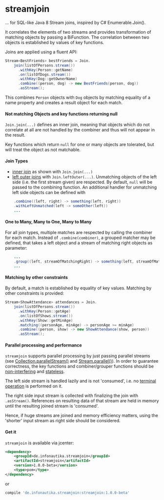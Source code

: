 # streamjoin

... for SQL-like Java 8 Stream joins, inspired by C# Enumerable.Join().

It correlates the elements of two streams and provides transformation of matching objects by passing a BiFunction. The correlation between two objects is established by values of key functions.   

Joins are applied using a fluent API:
```java
Stream<BestFriends> bestFriends = Join.
    join(listOfPersons.stream())
      .withKey(Person::getName)
      .on(listOfDogs.stream())
      .withKey(Dog::getOwnerName)
      .combine((person, dog) -> new BestFriends(person, dog))
      .asStream();
```

This combines `Person` objects with `Dog` objects by matching equality of a name property and creates a result object for each match.

#### Not matching Objects and key functions returning null

`Join.join(...)` defines an inner join, meaning that objects which do not correlate at all are not handled by the combiner and thus will not appear in the result.

Key functions which return `null` for one or many objects are tolerated, but will treat the object as not matchable.

#### Join Types

- [inner join](https://en.wikipedia.org/wiki/Join_(SQL)#Inner_join) as shown with `Join.join(...)`
- [left outer joins](https://en.wikipedia.org/wiki/Join_(SQL)#Left_outer_join) with `Join.leftOuter(...)`.
Unmatching objects of the left side (i.e. the first stream given) are respected. By default, `null` will be passed to the combining function. An additional handler for unmatching left side objects can be defined with 
```java
    .combine((left, right) -> something(left, right))
    .withLeftUnmatched(left -> someOther(left))
    ...
```


#### One to Many, Many to One, Many to Many
For all join types, multiple matches are respected by calling the combiner for each match. Instead of `.combine(combiner)`, a grouped matcher may be defined, that takes a left object and a stream of matching right objects as parameter:
```java
    ...
    .group((left, streamOfMatchingRight) -> something(left, streamOfMatchingRight))
    ...
``` 

#### Matching by other constraints

By default, a match is established by equality of key values. Matching by other constraints is provided:
```java
Stream<ShowAttendance> attendances = Join.
    join(listOfPersons.stream())
      .withKey(Person::getAge)
      .on(listOfShows.stream())
      .withKey(Show::getMinAge)
      .matching((personAge, minAge) -> personAge >= minAge)
      .combine((person, show) -> new ShowAttendance(show, person))
      .asStream();
```

#### Parallel processing and performance
`streamjoin` supports parallel processing by just passing parallel streams (see [Collection.parallelStream()](https://docs.oracle.com/javase/8/docs/api/java/util/Collection.html#parallelStream--) and [Stream.parallel()](https://docs.oracle.com/javase/8/docs/api/java/util/stream/BaseStream.html#parallel--)). In order to guarantee correctness, the key functions and combiner/grouper functions should be [non-interfering](http://docs.oracle.com/javase/8/docs/api/java/util/stream/package-summary.html#NonInterference) and [stateless](http://docs.oracle.com/javase/8/docs/api/java/util/stream/package-summary.html#Statelessness).

The left side stream is handled lazily and is not 'consumed', i.e. no [terminal operation](https://docs.oracle.com/javase/8/docs/api/java/util/stream/package-summary.html#StreamOps) is performed on it.

The right side input stream is collected with finalizing the join with `.asStream()`. References on resulting data of that stream are held in memory until the resulting joined stream is 'consumed'.

Hence, if huge streams are joined and memory efficiency matters, using the 'shorter' input stream as right side should be considered.

#### Get it
`streamjoin` is available via jcenter:
```xml
<dependency>
    <groupId>de.infonautika.streamjoin</groupId>
    <artifactId>streamjoin</artifactId>
    <version>1.0.0-beta</version>
    <type>pom</type>
</dependency>
```
or
```groovy
compile 'de.infonautika.streamjoin:streamjoin:1.0.0-beta'
```
